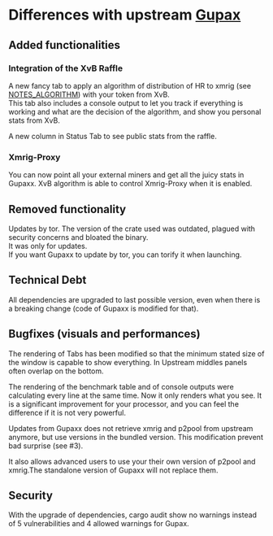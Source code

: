 # Differences with upstream [Gupax](https://github.com/hinto-janai/gupax)

## Added functionalities

### Integration of the XvB Raffle

A new fancy tab to apply an algorithm of distribution of HR to xmrig (see [NOTES_ALGORITHM](NOTES_ALGORITHMS)) with your token from XvB.  
This tab also includes a console output to let you track if everything is working and what are the decision of the algorithm, and show you personal stats from XvB.

A new column in Status Tab to see public stats from the raffle.

### Xmrig-Proxy

You can now point all your external miners and get all the juicy stats in Gupaxx. XvB algorithm is able to control Xmrig-Proxy when it is enabled.

## Removed functionality

Updates by tor. The version of the crate used was outdated, plagued with security concerns and bloated the binary.  
It was only for updates.  
If you want Gupaxx to update by tor, you can torify it when launching.

## Technical Debt

All dependencies are upgraded to last possible version, even when there is a breaking change (code of Gupaxx is modified for that).

## Bugfixes (visuals and performances)

The rendering of Tabs has been modified so that the minimum stated size of the window is capable to show everything. In Upstream middles panels often overlap on the bottom.

The rendering of the benchmark table and of console outputs were calculating every line at the same time. Now it only renders what you see. It is a significant improvement for your processor, and you can feel the difference if it is not very powerful.

Updates from Gupaxx does not retrieve xmrig and p2pool from upstream anymore, but use versions in the bundled version. This modification prevent bad surprise (see #3).

It also allows advanced users to use your their own version of p2pool and xmrig.The standalone version of Gupaxx will not replace them.

## Security

With the upgrade of dependencies, cargo audit show no warnings instead of 5 vulnerabilities and 4 allowed warnings for Gupax. 
